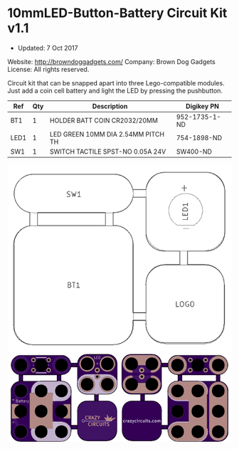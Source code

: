 <!--- start title --->
# 10mmLED-Button-Battery Circuit Kit v1.1

- Updated: 7 Oct 2017

Website: http://browndoggadgets.com/
Company: Brown Dog Gadgets
License: All rights reserved.

<!--- end title --->

Circuit kit that can be snapped apart into three Lego-compatible modules. Just add a coin cell battery and light the LED by pressing the pushbutton.

<!--- start bom --->

|Ref|Qty|Description|Digikey PN|
|---|---|-----------|------|
|BT1|1|HOLDER BATT COIN CR2032/20MM|952-1735-1-ND|
|LED1|1|LED GREEN 10MM DIA 2.54MM PITCH TH|754-1898-ND|
|SW1|1|SWITCH TACTILE SPST-NO 0.05A 24V|SW400-ND|

<!--- end bom --->

![Assembly Diagram](assembly.png)
![Gerber Preview](preview.png)

